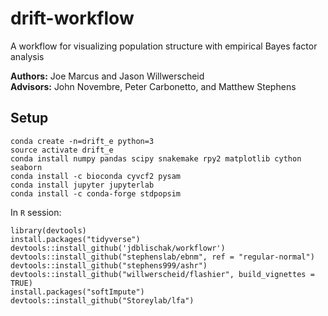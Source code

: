 # drift-workflow

A workflow for visualizing population structure with empirical Bayes factor analysis

**Authors:** Joe Marcus and Jason Willwerscheid   
**Advisors:** John Novembre, Peter Carbonetto, and Matthew Stephens

## Setup

```
conda create -n=drift_e python=3
source activate drift_e
conda install numpy pandas scipy snakemake rpy2 matplotlib cython seaborn
conda install -c bioconda cyvcf2 pysam
conda install jupyter jupyterlab
conda install -c conda-forge stdpopsim
```

In `R` session:

```
library(devtools)
install.packages("tidyverse")
devtools::install_github('jdblischak/workflowr')
devtools::install_github("stephenslab/ebnm", ref = "regular-normal")
devtools::install_github("stephens999/ashr")
devtools::install_github("willwerscheid/flashier", build_vignettes = TRUE)
install.packages("softImpute")
devtools::install_github("Storeylab/lfa")
```
